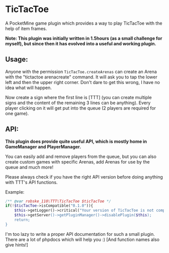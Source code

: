 # TicTacToe
A PocketMine game plugin which provides a way to play TicTacToe with the help of item frames.

**Note: This plugin was initially written in 1.5hours (as a small challenge for myself), but since then it has evolved into a useful and working plugin.**

## Usage:
Anyone with the permission `TicTacToe.createArenas` can create an Arena with the "tictactoe arenacreate" command.
It will ask you to tap the lower left and then the upper right corner. Don't dare to get this wrong, I have no idea what will happen.

Now create a sign where the first line is [TTT] (you can create multiple signs and the content of the remaining 3 lines can be anything). Every player clicking on it will get put into the queue (2 players are required for one game).

## API:
**This plugin does provide quite useful API, which is mostly home in GameManager and PlayerManager.**

You can easily add and remove players from the queue, but you can also create custom games with specific Arenas, add Arenas for use by the queue and much more!

Please always check if you have the right API version before doing anything with TTT's API functions.

Example:
```php
/** @var robske_110\TTT\TicTacToe $ticTacToe */
if(!$ticTacToe->isCompatible("0.1.0")){
   	$this->getLogger()->critical("Your version of TicTacToe is not compatible with this plugin);
	$this->getServer()->getPluginManager()->disablePlugin($this);
	return;
}
```

I'm too lazy to write a proper API documentation for such a small plugin. There are a lot of phpdocs which will help you :) [And function names also give hints!]